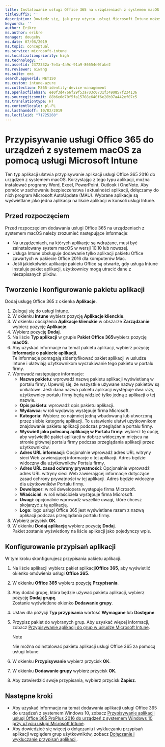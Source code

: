 ```yaml
---
title: Instalowanie usługi Office 365 na urządzeniach z systemem macOS przy użyciu usługi Microsoft Intune
titleSuffix: ''
description: Dowiedz się, jak przy użyciu usługi Microsoft Intune możesz zainstalować aplikacje usługi Office 365 na urządzeniach z systemem macOS.
keywords: ''
author: Erikre
ms.author: erikre
manager: dougeby
ms.date: 07/08/2019
ms.topic: conceptual
ms.service: microsoft-intune
ms.localizationpriority: high
ms.technology: ''
ms.assetid: 2372332a-7e3a-4a9c-91a9-86654e0fabe2
ms.reviewer: aiwang
ms.suite: ems
search.appverid: MET150
ms.custom: intune-azure
ms.collection: M365-identity-device-management
ms.openlocfilehash: ee0f3d4766f29f53a703c0731f3490857f234136
ms.sourcegitcommit: 88b6e6d70f5fa15708e640f6e20b97a442ef07c5
ms.translationtype: HT
ms.contentlocale: pl-PL
ms.lasthandoff: 10/02/2019
ms.locfileid: "71725260"
---
```

# <a name="assign-office-365-to-macos-devices-with-microsoft-intune"></a>Przypisywanie usługi Office 365 do urządzeń z systemem macOS za pomocą usługi Microsoft Intune

Ten typ aplikacji ułatwia przypisywanie aplikacji usługi Office 365 2016 do urządzeń z systemem macOS. Korzystając z tego typu aplikacji, można instalować programy Word, Excel, PowerPoint, Outlook i OneNote. Aby pomóc w zachowaniu bezpieczeństwa i aktualności aplikacji, dołączamy do nich program Microsoft AutoUpdate (MAU). Wybrane aplikacje są wyświetlane jako jedna aplikacja na liście aplikacji w konsoli usługi Intune.


## <a name="before-you-start"></a>Przed rozpoczęciem

Przed rozpoczęciem dodawania usługi Office 365 na urządzeniach z systemem macOS należy zrozumieć następujące informacje:

- Na urządzeniach, na których aplikacje są wdrażane, musi być zainstalowany system macOS w wersji 10.10 lub nowszej.
- Usługa Intune obsługuje dodawanie tylko aplikacji pakietu Office zawartych w pakiecie Office 2016 dla komputerów Mac.
- Jeśli jakiekolwiek aplikacje pakietu Office są otwarte, gdy usługa Intune instaluje pakiet aplikacji, użytkownicy mogą utracić dane z niezapisanych plików.

## <a name="create-and-configure-the-app-suite"></a>Tworzenie i konfigurowanie pakietu aplikacji

Dodaj usługę Office 365 z okienka **Aplikacje**.
1. Zaloguj się do usługi [Intune](https://go.microsoft.com/fwlink/?linkid=2090973).
3. W okienku **Intune** wybierz pozycję **Aplikacje klienckie**.
4. W okienku obciążenia **Aplikacje klienckie** w obszarze **Zarządzanie** wybierz pozycję **Aplikacje**. 
5. Wybierz pozycję **Dodaj**.
6. Na liście **Typ aplikacji** w grupie **Pakiet Office 365**wybierz pozycję **macOS**.
7. Aby uzyskać informacje na temat pakietu aplikacji, wybierz pozycję **Informacje o pakiecie aplikacji**.  
    Te informacje pomagają zidentyfikować pakiet aplikacji w usłudze Intune i ułatwiają użytkownikom wyszukiwanie tego pakietu w portalu firmy.
8. Wprowadź następujące informacje:
    - **Nazwa pakietu**: wprowadź nazwę pakietu aplikacji wyświetlaną w portalu firmy. Upewnij się, że wszystkie używane nazwy pakietów są unikatowe. Jeśli dana nazwa pakietu aplikacji występuje dwa razy, użytkownicy portalu firmy będą widzieć tylko jedną z aplikacji o tej nazwie.
    - **Opis pakietu**: wprowadź opis pakietu aplikacji.
    - **Wydawca**: w roli wydawcy występuje firma Microsoft.
    - **Kategoria**: Wybierz co najmniej jedną wbudowaną lub utworzoną przez siebie kategorię aplikacji. To ustawienie ułatwi użytkownikom znajdowanie pakietu aplikacji podczas przeglądania portalu firmy.
    - **Wyświetl jako polecaną aplikację w Portalu firmy**: wybierz tę opcję, aby wyświetlić pakiet aplikacji w dobrze widocznym miejscu na stronie głównej portalu firmy podczas przeglądania aplikacji przez użytkowników.
    - **Adres URL informacji**: Opcjonalnie wprowadź adres URL witryny sieci Web zawierającej informacje o tej aplikacji. Adres będzie widoczny dla użytkowników Portalu firmy.
    - **Adres URL zasad ochrony prywatności**: Opcjonalnie wprowadź adres URL witryny sieci Web zawierającej informacje dotyczące zasad ochrony prywatności w tej aplikacji. Adres będzie widoczny dla użytkowników Portalu firmy.
    - **Deweloper**: w roli dewelopera występuje firma Microsoft.
    - **Właściciel**: w roli właściciela występuje firma Microsoft.
    - **Uwagi**: opcjonalnie wprowadź wszelkie uwagi, które chcesz skojarzyć z tą aplikacją.
    - **Logo**: logo usługi Office 365 jest wyświetlane razem z nazwą aplikacji podczas przeglądania portalu firmy.
9. Wybierz przycisk **OK**.
10. W okienku **Dodaj aplikację** wybierz pozycję **Dodaj**.  
    Pakiet zostanie wyświetlony na liście aplikacji jako pojedynczy wpis.

## <a name="configure-app-assignments"></a>Konfigurowanie przypisań aplikacji

W tym kroku skonfigurujesz przypisania pakietu aplikacji. 

1. Na liście aplikacji wybierz pakiet aplikacji**Office 365**, aby wyświetlić okienko omówienia usługi **Office 365**.
2. W okienku **Office 365** wybierz pozycję **Przypisania**.
3. Aby dodać grupę, która będzie używać pakietu aplikacji, wybierz pozycję **Dodaj grupę**.  
    Zostanie wyświetlone okienko **Dodawanie grupy**.
4. Ustaw dla pozycji **Typ przypisania** wartość **Wymagane** lub **Dostępne**.
5. Przypisz pakiet do wybranych grup. Aby uzyskać więcej informacji, zobacz [Przypisywanie aplikacji do grup w usłudze Microsoft Intune](apps-deploy.md).

    >[!Note]
    > Nie można odinstalować pakietu aplikacji usługi Office 365 za pomocą usługi Intune.

5. W okienku **Przypisywanie** wybierz przycisk **OK**.
6. W okienku **Dodawanie grupy** wybierz przycisk **OK**.
7. Aby zatwierdzić swoje przypisania, wybierz przycisk **Zapisz**.

## <a name="next-steps"></a>Następne kroki

- Aby uzyskać informacje na temat dodawania aplikacji usługi Office 365 do urządzeń z systemem Windows 10, zobacz [Przypisywanie aplikacji usługi Office 365 ProPlus 2016 do urządzeń z systemem Windows 10 przy użyciu usługi Microsoft Intune](apps-add-office365.md).
- Aby dowiedzieć się więcej o dołączaniu i wykluczaniu przypisań aplikacji względem grup użytkowników, zobacz [Dołączanie i wykluczanie przypisań aplikacji](apps-inc-exl-assignments.md).
